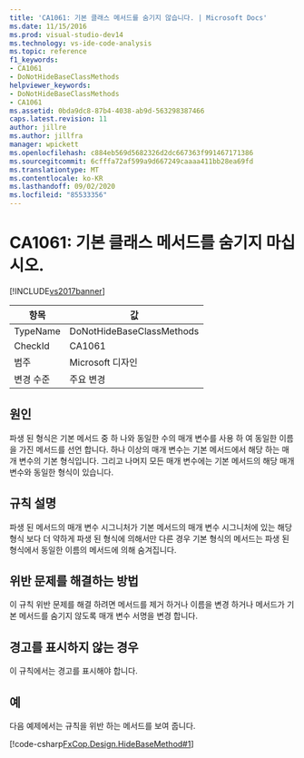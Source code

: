 ```yaml
---
title: 'CA1061: 기본 클래스 메서드를 숨기지 않습니다. | Microsoft Docs'
ms.date: 11/15/2016
ms.prod: visual-studio-dev14
ms.technology: vs-ide-code-analysis
ms.topic: reference
f1_keywords:
- CA1061
- DoNotHideBaseClassMethods
helpviewer_keywords:
- DoNotHideBaseClassMethods
- CA1061
ms.assetid: 0bda9dc8-87b4-4038-ab9d-563298387466
caps.latest.revision: 11
author: jillre
ms.author: jillfra
manager: wpickett
ms.openlocfilehash: c884eb569d5682326d2dc667363f991467171386
ms.sourcegitcommit: 6cfffa72af599a9d667249caaaa411bb28ea69fd
ms.translationtype: MT
ms.contentlocale: ko-KR
ms.lasthandoff: 09/02/2020
ms.locfileid: "85533356"
---
```

# <a name="ca1061-do-not-hide-base-class-methods"></a>CA1061: 기본 클래스 메서드를 숨기지 마십시오.
[!INCLUDE[vs2017banner](../includes/vs2017banner.md)]

|항목|값|
|-|-|
|TypeName|DoNotHideBaseClassMethods|
|CheckId|CA1061|
|범주|Microsoft 디자인|
|변경 수준|주요 변경|

## <a name="cause"></a>원인
 파생 된 형식은 기본 메서드 중 하 나와 동일한 수의 매개 변수를 사용 하 여 동일한 이름을 가진 메서드를 선언 합니다. 하나 이상의 매개 변수는 기본 메서드에서 해당 하는 매개 변수의 기본 형식입니다. 그리고 나머지 모든 매개 변수에는 기본 메서드의 해당 매개 변수와 동일한 형식이 있습니다.

## <a name="rule-description"></a>규칙 설명
 파생 된 메서드의 매개 변수 시그니처가 기본 메서드의 매개 변수 시그니처에 있는 해당 형식 보다 더 약하게 파생 된 형식에 의해서만 다른 경우 기본 형식의 메서드는 파생 된 형식에서 동일한 이름의 메서드에 의해 숨겨집니다.

## <a name="how-to-fix-violations"></a>위반 문제를 해결하는 방법
 이 규칙 위반 문제를 해결 하려면 메서드를 제거 하거나 이름을 변경 하거나 메서드가 기본 메서드를 숨기지 않도록 매개 변수 서명을 변경 합니다.

## <a name="when-to-suppress-warnings"></a>경고를 표시하지 않는 경우
 이 규칙에서는 경고를 표시해야 합니다.

## <a name="example"></a>예
 다음 예제에서는 규칙을 위반 하는 메서드를 보여 줍니다.

 [!code-csharp[FxCop.Design.HideBaseMethod#1](../snippets/csharp/VS_Snippets_CodeAnalysis/FxCop.Design.HideBaseMethod/cs/FxCop.Design.HideBaseMethod.cs#1)]
